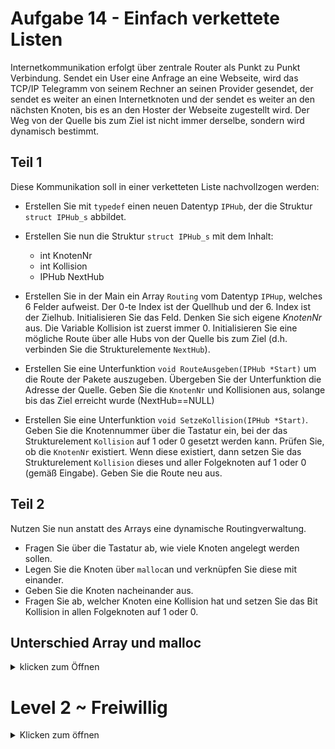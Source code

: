 
# Aufgabe 14 - Einfach verkettete Listen

Internetkommunikation erfolgt über zentrale Router als Punkt zu Punkt Verbindung. Sendet ein User eine Anfrage an eine Webseite, wird das TCP/IP Telegramm von seinem Rechner an seinen Provider gesendet, der sendet es weiter an einen Internetknoten und der sendet es weiter an den nächsten Knoten, bis es an den Hoster der Webseite zugestellt wird. Der Weg von der Quelle bis zum Ziel ist nicht immer derselbe, sondern wird dynamisch bestimmt.


## Teil 1

Diese Kommunikation soll in einer verketteten Liste nachvollzogen werden:

- Erstellen Sie mit ```typedef``` einen neuen Datentyp ```IPHub```, der die Struktur ```struct IPHub_s``` abbildet.
- Erstellen Sie nun die Struktur ```struct IPHub_s``` mit dem Inhalt:
    - int KnotenNr
    - int Kollision
    - IPHub NextHub
- Erstellen Sie in der Main ein Array ```Routing``` vom Datentyp ```IPHup```, welches 6 Felder aufweist. Der 0-te Index ist der Quellhub und der 6. Index ist der Zielhub. Initialisieren Sie das Feld. Denken Sie sich eigene _KnotenNr_ aus. Die Variable Kollision ist zuerst immer 0. Initialisieren Sie eine mögliche Route über alle Hubs von der Quelle bis zum Ziel (d.h. verbinden Sie die Strukturelemente ```NextHub```).

- Erstellen Sie eine Unterfunktion ```void RouteAusgeben(IPHub *Start)``` um die Route der Pakete auszugeben. Übergeben Sie der Unterfunktion die Adresse der Quelle. Geben Sie die ```KnotenNr``` und Kollisionen aus, solange bis das Ziel erreicht wurde (NextHub==NULL)

- Erstellen Sie eine Unterfunktion ```void SetzeKollision(IPHub *Start)```. Geben Sie die Knotennummer über die Tastatur ein, bei der das Strukturelement ```Kollision``` auf 1 oder 0 gesetzt werden kann. Prüfen Sie, ob die ```KnotenNr``` existiert. Wenn diese existiert, dann setzen Sie das Strukturelement ```Kollision``` dieses und aller Folgeknoten auf 1 oder 0 (gemäß Eingabe). Geben Sie die Route neu aus.

## Teil 2

Nutzen Sie nun anstatt des Arrays eine dynamische Routingverwaltung.

- Fragen Sie über die Tastatur ab, wie viele Knoten angelegt werden sollen.
- Legen Sie die Knoten über ```malloc```an und verknüpfen Sie diese mit einander.
- Geben Sie die Knoten nacheinander aus.
- Fragen Sie ab, welcher Knoten eine Kollision hat und setzen Sie das Bit Kollision in allen Folgeknoten auf 1 oder 0.

## Unterschied Array und malloc
<details>
    <summary>klicken zum Öffnen</summary>   

## Verkettete Liste im Array
![Verkettete Liste Array](https://user-images.githubusercontent.com/79829648/129008005-7d9453a9-bbb6-4264-a29e-406273545332.png)

## Verkettete Liste mit malloc   
![Verkettete Liste malloc](https://user-images.githubusercontent.com/79829648/129008068-352088d7-16e5-4d4e-a9da-85d00f0be5a4.png)

  </details>

# Level 2 ~ Freiwillig
<details>
   <summary> Klicken zum öffnen </summary>
    
SS 21 [4]  
    
Bei mehreren Treffen zwischen jeweils zwei Kommilitonen bricht das Coronavirus aus.
Ein Programm soll erstellt werden, welches die Infektionsketten über eine verkettete Liste nachvollzieht und die Matrikelnummern der infizierten Studierenden feststellt.
    
 a) Erstellen Sie eine Struktur PERSONmit entsprechenden Datentypen, welche folgende Informationen abspeichern kann:
  * Matrikelnummer 
  * Eine Wahrheitsvariable, die angibt, ob die Person infiziert ist
  * Einen Zeiger auf eine andere Person, mit der er sich trifft
    
 Programmieren Sie den ersten Teil der main-Methode. Definieren Sie ein Feld von 5 Personen und initialisieren Sie jeweils die ersten
 zwei Strukturelementemit beliebigen Werten. Das dritte Strukturelement, d.h. der Zeiger auf eine Stukturvariable soll so initialisiert werden,
 dass eine beispielhafte Reihenfolge der Treffen implementiert werden kann.
 Person 0 trifft sich mit Person 4, Person 4 mit Person 1, Person 1 mit Person 3, Person 3 mit Person 2. Person 2 trifft sich danach mit niemandemmehr.
 Das Feld soll lokal in der main-Methode erstellt werden.
     
    
b) Schreiben Sie eine Funktion infection_chain, welche einen Zeiger auf die Startperson übergeben bekommt. Zunächst trifft sich diese Startperson mit Ihrem Kontakt, danach dieser Kontakt mit seinem Kontakt usw. (entsprechend der gesetzten Zeiger in der jeweiligen Stukturvariablen). Nutzen Sie dafür eine while Schleife. In jedem Durchlauf ist zu prüfen, ob die momentane Person oder ihr Kontakt infiziert sind. Falls das der Fall ist, sind anschließend beide infiziert. Auf diese Weise infizieren sich alle Personen, die sich in der Kette nach der ersten infizierten Person getroffen haben.
    
    
c) Schreiben Sie eine Funktion nr_infections, welche das Feld als Parameter übergeben bekommt. Die Funktion soll dann für eine beliebige Initialisierung des Feldes die Anzahl der Infizierten aus dem Feld ermitteln und zurückgeben.
    
    
d) Schreiben Sie eine Funktion get_list, welche das Feld und die Anzahl der Infizierten als Parameter übergeben bekommt. Auch hier gehen Sie davon aus, dass das Feld beliebig initialisiert ist. Die Funktion ermittelt die Matrikelnummern der Infizierten und speichert diese in ein Feld von Ganzzahlen, dessen Zeiger sie zurückgibt. Das Ganzzahlfeld soll nur die notwendige Größe haben, d.h. es muss in der Funktion dynamisch erzeugt werden. 
    
    
e) Schreiben Sie eine Funktion output_list, welche das Ganzzahlfeld und die Anzahl der Infizierten als Parameter übergeben bekommt. Es gibt die Matrikelnummern der Infizierten zeilenweise auf dem Bildschirm aus. 

    
f) Hier soll die  main-Methode weitergeführt werden. Es sollen nach Erstellung des Feldes zunächst die Funktion infection_chain aufgerufen werden (siehe b), wobei als Startperson das erste Element des Feldes gewählt werden soll. Danach wird die Anzahl der Infizierten ermittelt (siehe c). Ist diese grösser null, wird die Liste der Infizierten erstellt (siehe d) und ausgegeben (siehe e). 
    
 </details>
